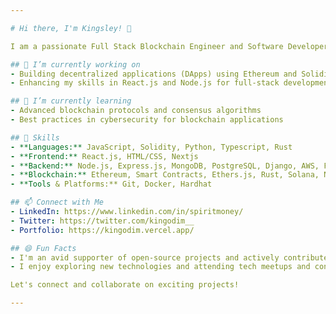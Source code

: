 ```yaml
---

# Hi there, I'm Kingsley! 👋

I am a passionate Full Stack Blockchain Engineer and Software Developer with 3 years of experience. I enjoy working with cutting-edge technologies to build innovative solutions and scalable applications. My primary focus is on blockchain development, smart contracts, and full-stack web development.

## 🔭 I’m currently working on
- Building decentralized applications (DApps) using Ethereum and Solidity
- Enhancing my skills in React.js and Node.js for full-stack development

## 🌱 I’m currently learning
- Advanced blockchain protocols and consensus algorithms
- Best practices in cybersecurity for blockchain applications

## 💼 Skills
- **Languages:** JavaScript, Solidity, Python, Typescript, Rust
- **Frontend:** React.js, HTML/CSS, Nextjs
- **Backend:** Node.js, Express.js, MongoDB, PostgreSQL, Django, AWS, Firebase
- **Blockchain:** Ethereum, Smart Contracts, Ethers.js, Rust, Solana, NEAR Protocol
- **Tools & Platforms:** Git, Docker, Hardhat

## 📫 Connect with Me
- LinkedIn: https://www.linkedin.com/in/spiritmoney/
- Twitter: https://twitter.com/kingodim__
- Portfolio: https://kingodim.vercel.app/

## 😄 Fun Facts
- I'm an avid supporter of open-source projects and actively contribute to the community.
- I enjoy exploring new technologies and attending tech meetups and conferences.

Let's connect and collaborate on exciting projects!

---
```


<!---
spiritmoney/spiritmoney is a ✨ special ✨ repository because its `README.md` (this file) appears on your GitHub profile.
You can click the Preview link to take a look at your changes.
--->
